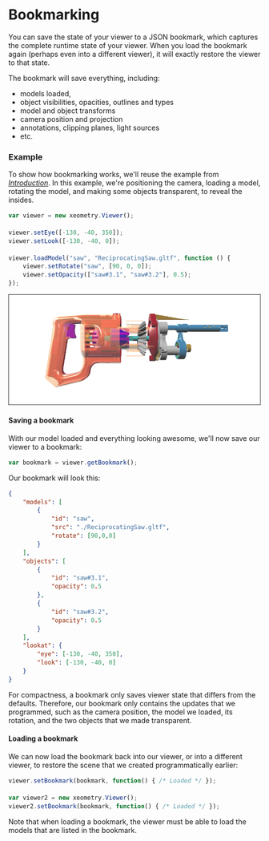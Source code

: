 # Bookmarking

You can save the state of your viewer to a JSON bookmark, which captures the complete runtime state of your viewer. When you
load the bookmark again (perhaps even into a different viewer), it will exactly restore the viewer to that state.

The bookmark will save everything, including:

* models loaded,
* object visibilities, opacities, outlines and types
* model and object transforms
* camera position and projection
* annotations, clipping planes, light sources
* etc.

### Example

To show how bookmarking works, we'll reuse the example from *[Introduction](README.md)*. In this example, we're
positioning the camera, loading a model, rotating the model, and making some objects transparent, to reveal the insides.

```javascript
var viewer = new xeometry.Viewer();

viewer.setEye([-130, -40, 350]);
viewer.setLook([-130, -40, 0]);

viewer.loadModel("saw", "ReciprocatingSaw.gltf", function () {
    viewer.setRotate("saw", [90, 0, 0]);
    viewer.setOpacity(["saw#3.1", "saw#3.2"], 0.5);
});
```

[![](assets/transparency.png)](http://xeolabs.com/xeometry/examples/#guidebook_transparency)

#### Saving a bookmark

With our model loaded and everything looking awesome, we'll now save our viewer to a bookmark:


````javascript
var bookmark = viewer.getBookmark();
````

Our bookmark will look this:

````JSON
{
	"models": [
		{
			"id": "saw",
			"src": "./ReciprocatingSaw.gltf",
			"rotate": [90,0,0]
		}
	],
	"objects": [
		{
			"id": "saw#3.1",
			"opacity": 0.5
		},
		{
        	"id": "saw#3.2",
        	"opacity": 0.5
       	}
	],
	"lookat": {
		"eye": [-130, -40, 350],
		"look": [-130, -40, 0]
	}
}
````

For compactness, a bookmark only saves viewer state that differs from the defaults. Therefore, our bookmark only contains
the updates that we programmed, such as the camera position, the model we loaded, its rotation, and the two objects that
we made transparent.

#### Loading a bookmark

We can now load the bookmark back into our viewer, or into a different viewer, to restore the scene that we created
programmatically earlier:

```javascript
viewer.setBookmark(bookmark, function() { /* Loaded */ });

var viewer2 = new xeometry.Viewer();
viewer2.setBookmark(bookmark, function() { /* Loaded */ });
```

Note that when loading a bookmark, the viewer must be able to load the models that are listed in the bookmark.

